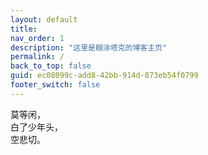 ```yaml
---
layout: default
title: 
nav_order: 1
description: "这里是糊涂塔克的博客主页"
permalink: /
back_to_top: false
guid: ec08099c-add8-42bb-914d-873eb54f0799
footer_switch: false
---
```

莫等闲，<br />
白了少年头，<br />
空悲切。